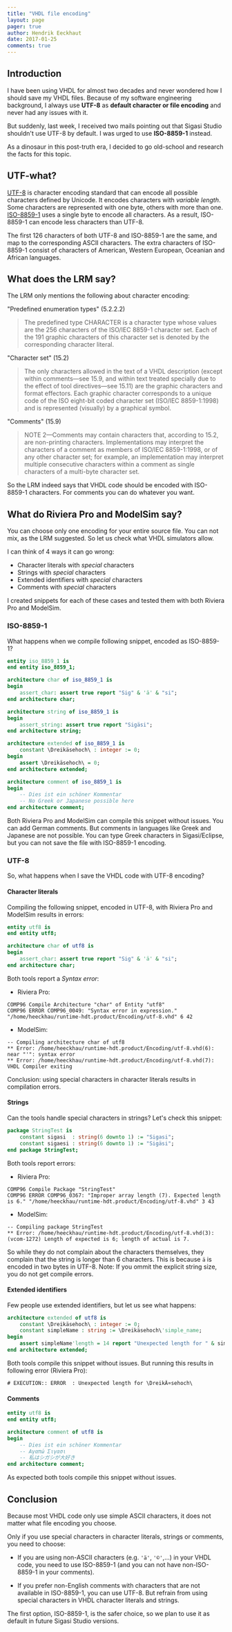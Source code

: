 ```yaml
---
title: "VHDL file encoding"
layout: page 
pager: true
author: Hendrik Eeckhaut
date: 2017-01-25
comments: true
---
```

## Introduction

I have been using VHDL for almost two decades and never wondered how I should save my VHDL files. Because of my software engineering background, I always use **UTF-8** as **default character or file encoding** and never had any issues with it.

But suddenly, last week, I received two mails pointing out that Sigasi Studio shouldn't use UTF-8 by default. I was urged to use **ISO-8859-1** instead.

As a dinosaur in this post-truth era, I decided to go old-school and research the facts for this topic.

## UTF-what?

[UTF-8](https://en.wikipedia.org/wiki/UTF-8) is character encoding standard that can encode all possible characters defined by Unicode. It encodes characters with *variable length*. Some characters are represented with one byte, others with more than one. [ISO-8859-1](https://en.wikipedia.org/wiki/ISO-8859-1) uses a single byte to encode all characters. As a result, ISO-8859-1 can encode less characters than UTF-8.

The first 126 characters of both UTF-8 and ISO-8859-1 are the same, and map to the corresponding ASCII characters. The extra characters of ISO-8859-1 consist of characters of American, Western European, Oceanian and African languages.

## What does the LRM say?

The LRM only mentions the following about character encoding:

"Predefined enumeration types" (5.2.2.2)

> The predefined type CHARACTER is a character type whose values are the 256 characters of the ISO/IEC 8859-1 character set. Each of the 191 graphic characters of this character set is denoted by the corresponding character literal.

"Character set" (15.2)

> The only characters allowed in the text of a VHDL description (except within comments—see 15.9, and within text treated specially due to the effect of tool directives—see 15.11) are the graphic characters and format effectors. Each graphic character corresponds to a unique code of the ISO eight-bit coded character set (ISO/IEC 8859-1:1998) and is represented (visually) by a graphical symbol.

"Comments" (15.9)

> NOTE 2—Comments may contain characters that, according to 15.2, are non-printing characters. Implementations may interpret the characters of a comment as members of ISO/IEC 8859-1:1998, or of any other character set; for example, an implementation may interpret multiple consecutive characters within a comment as single characters of a multi-byte character set.

So the LRM indeed says that VHDL code should be encoded with ISO-8859-1 characters. For comments you can do whatever you want.

## What do Riviera Pro and ModelSim say?

You can choose only one encoding for your entire source file. You can not mix, as the LRM suggested. So let us check what VHDL simulators allow.

I can think of 4 ways it can go wrong:

* Character literals with *special* characters
* Strings with *special* characters
* Extended identifiers with *special* characters
* Comments with *special* characters

I created snippets for each of these cases and tested them with both Riviera Pro and ModelSim.

### ISO-8859-1

What happens when we compile following snippet, encoded as ISO-8859-1?

```vhdl
entity iso_8859_1 is
end entity iso_8859_1;

architecture char of iso_8859_1 is
begin
	assert_char: assert true report "Sig" & 'ä' & "si";
end architecture char;

architecture string of iso_8859_1 is
begin
	assert_string: assert true report "Sigäsi";
end architecture string;

architecture extended of iso_8859_1 is
	constant \Dreikäsehoch\ : integer := 0;
begin
	assert \Dreikäsehoch\ = 0;
end architecture extended;

architecture comment of iso_8859_1 is
begin
	-- Dies ist ein schöner Kommentar
	-- No Greek or Japanese possible here
end architecture comment;
```

Both Riviera Pro and ModelSim can compile this snippet without issues.
You can add German comments. But comments in languages like Greek and Japanese are not possible. You can type Greek characters in Sigasi/Eclipse, but you can not save the file with ISO-8859-1 encoding.

### UTF-8

So, what happens when I save the VHDL code with UTF-8 encoding?

#### Character literals

Compiling the following snippet, encoded in UTF-8, with Riviera Pro and ModelSim results in errors:

```vhdl
entity utf8 is
end entity utf8;

architecture char of utf8 is
begin
	assert_char: assert true report "Sig" & 'ä' & "si";
end architecture char;
```

Both tools report a *Syntax error*:

* Riviera Pro:  
```
COMP96 Compile Architecture "char" of Entity "utf8"
COMP96 ERROR COMP96_0049: "Syntax error in expression." "/home/heeckhau/runtime-hdt.product/Encoding/utf-8.vhd" 6 42
```
* ModelSim:  
```
-- Compiling architecture char of utf8
** Error: /home/heeckhau/runtime-hdt.product/Encoding/utf-8.vhd(6): near "'": syntax error
** Error: /home/heeckhau/runtime-hdt.product/Encoding/utf-8.vhd(7): VHDL Compiler exiting
```

Conclusion: using special characters in character literals results in compilation errors.


#### Strings

Can the tools handle special characters in strings? Let's check this snippet:

```vhdl
package StringTest is
	constant sigasi  : string(6 downto 1) := "Sigasi";
	constant sigaesi : string(6 downto 1) := "Sigäsi";
end package StringTest;
```

Both tools report errors:

* Riviera Pro:  
```
COMP96 Compile Package "StringTest"
COMP96 ERROR COMP96_0367: "Improper array length (7). Expected length is 6." "/home/heeckhau/runtime-hdt.product/Encoding/utf-8.vhd" 3 43
```
* ModelSim:  
```
-- Compiling package StringTest
** Error: /home/heeckhau/runtime-hdt.product/Encoding/utf-8.vhd(3): (vcom-1272) Length of expected is 6; length of actual is 7.
```

So while they do not complain about the characters themselves, they complain that the string is longer than 6 characters. This is because `ä` is encoded in two bytes in UTF-8.
Note: If you ommit the explicit string size, you do not get compile errors.

#### Extended identifiers

Few people use extended identifiers, but let us see what happens:

```vhdl
architecture extended of utf8 is
	constant \Dreikäsehoch\ : integer := 0;
	constant simpleName : string := \Dreikäsehoch\'simple_name;
begin
	assert simpleName'length = 14 report "Unexpected length for " & simpleName;
end architecture extended;
```

Both tools compile this snippet without issues. But running this results in following error (Riviera Pro):
```
# EXECUTION:: ERROR  : Unexpected length for \DreikÃ¤sehoch\
```

#### Comments

```vhdl
entity utf8 is
end entity utf8;

architecture comment of utf8 is
begin
	-- Dies ist ein schöner Kommentar
	-- Αγαπώ Σιγασι
	-- 私はシガシが大好き
end architecture comment;
```

As expected both tools compile this snippet without issues.

## Conclusion

Because most VHDL code only use simple ASCII characters, it does not matter what file encoding you choose.

Only if you use special characters in character literals, strings or comments, you need to choose:

* If you are using non-ASCII characters (e.g. `'ä'`, `'©'`,...) in your VHDL code, you need to use ISO-8859-1 (and you can not have non-ISO-8859-1 in your comments).

* If you prefer non-English comments with characters that are not available in ISO-8859-1, you can use UTF-8. But refrain from using special characters in VHDL character literals and strings.

The first option, ISO-8859-1, is the safer choice, so we plan to use it as default in future Sigasi Studio versions.

